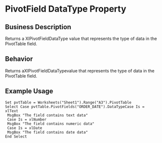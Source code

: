 # PivotField DataType Property

## Business Description
Returns a XlPivotFieldDataType value that represents the type of data in the PivotTable field.

## Behavior
Returns aXlPivotFieldDataTypevalue that represents the type of data in the PivotTable field.

## Example Usage
```vba
Set pvtTable = Worksheets("Sheet1").Range("A3").PivotTable 
Select Case pvtTable.PivotFields("ORDER_DATE").DataTypeCase Is = xlText 
 MsgBox "The field contains text data" 
 Case Is = xlNumber 
 MsgBox "The field contains numeric data" 
 Case Is = xlDate 
 MsgBox "The field contains date data" 
End Select
```
